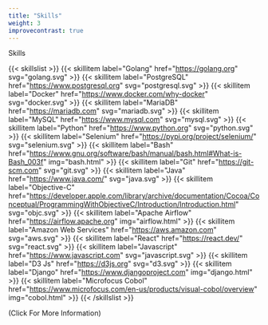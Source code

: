 ```yaml
---
title: "Skills"
weight: 3
improvecontrast: true
---
```


Skills

{{< skillslist >}}
  {{< skillitem label="Golang" href="https://golang.org" svg="golang.svg" >}}
  {{< skillitem label="PostgreSQL" href="https://www.postgresql.org" svg="postgresql.svg" >}}
  {{< skillitem label="Docker" href="https://www.docker.com/why-docker" svg="docker.svg" >}}
  {{< skillitem label="MariaDB" href="https://mariadb.com" svg="mariadb.svg" >}}
  {{< skillitem label="MySQL" href="https://www.mysql.com" svg="mysql.svg" >}}
  {{< skillitem label="Python" href="https://www.python.org" svg="python.svg" >}}
  {{< skillitem label="Selenium" href="https://pypi.org/project/selenium/" svg="selenium.svg" >}}
  {{< skillitem label="Bash" href="https://www.gnu.org/software/bash/manual/bash.html#What-is-Bash_003f" img="bash.html" >}}
  {{< skillitem label="Git" href="https://git-scm.com" svg="git.svg" >}}
  {{< skillitem label="Java" href="https://www.java.com/" svg="java.svg" >}}
  {{< skillitem label="Objective-C" href="https://developer.apple.com/library/archive/documentation/Cocoa/Conceptual/ProgrammingWithObjectiveC/Introduction/Introduction.html" svg="objc.svg" >}}
  {{< skillitem label="Apache Airflow" href="https://airflow.apache.org" img="airflow.html" >}}
  {{< skillitem label="Amazon Web Services" href="https://aws.amazon.com" svg="aws.svg" >}}
  {{< skillitem label="React" href="https://react.dev/" svg="react.svg" >}}
  {{< skillitem label="Javascript" href="https://www.javascript.com" svg="javascript.svg" >}}
  {{< skillitem label="D3 Js" href="https://d3js.org" svg="d3.svg" >}}
  {{< skillitem label="Django" href="https://www.djangoproject.com" img="django.html" >}}
  {{< skillitem label="Microfocus Cobol" href="https://www.microfocus.com/en-us/products/visual-cobol/overview" img="cobol.html" >}}
{{< /skillslist >}}

(Click For More Information)

